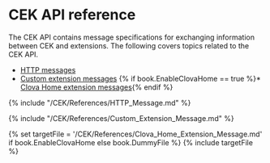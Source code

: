 # CEK API reference
The CEK API contains message specifications for exchanging information between CEK and extensions. The following covers topics related to the CEK API.
* [HTTP messages](#HTTPMessage)
* [Custom extension messages](#CustomExtMessage)
{% if book.EnableClovaHome == true %}* [Clova Home extension messages](#ClovaHomeExtMessage){% endif %}

{% include "/CEK/References/HTTP_Message.md" %}

{% include "/CEK/References/Custom_Extension_Message.md" %}

{% set targetFile = '/CEK/References/Clova_Home_Extension_Message.md' if book.EnableClovaHome else book.DummyFile %}
{% include targetFile %}
